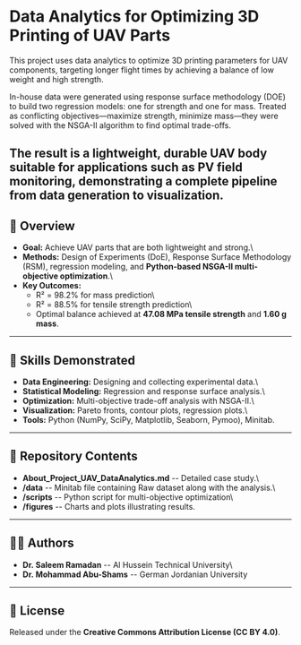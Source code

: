 # Data Analytics for Optimizing 3D Printing of UAV Parts

This project uses data analytics to optimize 3D printing parameters for UAV components, targeting longer flight times by achieving a balance of low weight and high strength.  

In-house data were generated using response surface methodology (DOE) to build two regression models: one for strength and one for mass. Treated as conflicting objectives—maximize strength, minimize mass—they were solved with the NSGA-II algorithm to find optimal trade-offs.  

The result is a lightweight, durable UAV body suitable for applications such as PV field monitoring, demonstrating a complete pipeline from data generation to visualization.
------------------------------------------------------------------------

## 📌 Overview

-   **Goal:** Achieve UAV parts that are both lightweight and strong.\
-   **Methods:** Design of Experiments (DoE), Response Surface
    Methodology (RSM), regression modeling, and **Python-based NSGA-II
    multi-objective optimization**.\
-   **Key Outcomes:**
    -   R² = 98.2% for mass prediction\
    -   R² = 88.5% for tensile strength prediction\
    -   Optimal balance achieved at **47.08 MPa tensile strength** and
        **1.60 g mass**.

------------------------------------------------------------------------

## 🔑 Skills Demonstrated

-   **Data Engineering:** Designing and collecting experimental data.\
-   **Statistical Modeling:** Regression and response surface analysis.\
-   **Optimization:** Multi-objective trade-off analysis with NSGA-II.\
-   **Visualization:** Pareto fronts, contour plots, regression plots.\
-   **Tools:** Python (NumPy, SciPy, Matplotlib, Seaborn, Pymoo),
    Minitab.

------------------------------------------------------------------------

## 📂 Repository Contents

-   **About_Project_UAV_DataAnalytics.md** -- Detailed case study.\
-   **/data** -- Minitab file containing Raw dataset along with the analysis.\
-   **/scripts** -- Python script for multi-objective optimization\
-   **/figures** -- Charts and plots illustrating results.

------------------------------------------------------------------------

## 👨‍💻 Authors

-   **Dr. Saleem Ramadan** -- Al Hussein Technical University\
-   **Dr. Mohammad Abu-Shams** -- German Jordanian University

------------------------------------------------------------------------

## 📜 License

Released under the **Creative Commons Attribution License (CC BY 4.0)**.
